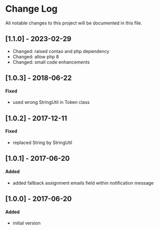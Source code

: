 # Change Log
All notable changes to this project will be documented in this file.

## [1.1.0] - 2023-02-29
- Changed: raised contao and php dependency
- Changed: allow php 8
- Changed: small code enhancements

## [1.0.3] - 2018-06-22

#### Fixed
- used wrong StringUtil in Token class

## [1.0.2] - 2017-12-11

#### Fixed
- replaced String by StringUtil

## [1.0.1] - 2017-06-20

#### Added
- added fallback assignment emails field within notification message

## [1.0.0] - 2017-06-20

#### Added
- initial version
